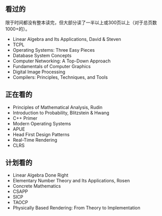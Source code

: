 ## 看过的

限于时间都没有整本读完，但大部分读了一半以上或300页以上（对于总页数1000+的）。

- Linear Algebra and Its Applications, David & Steven
- TCPL
- Operating Systems: Three Easy Pieces
- Database System Concepts 
- Computer Networking: A Top-Down Approach
- Fundamentals of Computer Graphics
- Digital Image Processing
- Compilers: Principles, Techniques, and Tools

## 正在看的

- Principles of Mathematical Analysis, Rudin
- Introduction to Probability, Blitzstein & Hwang
- C++ Primer
- Modern Operating Systems
- APUE
- Head First Design Patterns
- Real-Time Rendering
- CLRS

## 计划看的

- Linear Algebra Done Right
- Elementary Number Theory and Its Applications, Rosen
- Concrete Mathematics
- CSAPP
- SICP
- TAOCP
- Physically Based Rendering: From Theory to Implementation
